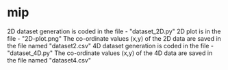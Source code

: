 # mip
2D dataset generation is coded in the file - "dataset_2D.py"
2D plot is in the file - "2D-plot.png"
The co-ordinate values (x,y) of the 2D data are saved in the file named "dataset2.csv"
4D dataset generation is coded in the file - "dataset_4D.py"
The co-ordinate values (x,y) of the 4D data are saved in the file named "dataset4.csv"

